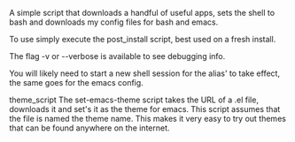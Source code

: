 A simple script that downloads a handful of useful apps, sets the shell to bash and downloads my config files for bash and emacs.

To use simply execute the post_install script, best used on a fresh install.

The flag -v or --verbose is available to see debugging info.

You will likely need to start a new shell session for the alias' to take effect, the same goes for the emacs config. 

theme_script
The set-emacs-theme script takes the URL of a .el file, downloads it and set's it as the theme for emacs. This script assumes that the file is named the theme name. This makes it very easy to try out themes that can be found anywhere on the internet.

